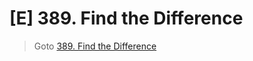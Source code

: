 # [E] 389. Find the Difference
> Goto [389. Find the Difference](https://leetcode.com/problems/find-the-difference/description/)